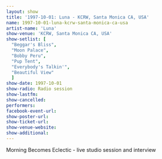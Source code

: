 ```yaml
---
layout: show
title: '1997-10-01: Luna - KCRW, Santa Monica CA, USA'
name: 1997-10-01-luna-kcrw-santa-monica-ca-usa
artist-name: 'Luna'
show-venue: 'KCRW, Santa Monica CA, USA'
show-setlist: [
  "Beggar's Bliss",
  "Moon Palace",
  "Bobby Peru",
  "Pup Tent",
  "Everybody's Talkin'",
  "Beautiful View"
  ]
show-date: 1997-10-01
show-radio: Radio session
show-lastfm: 
show-cancelled: 
performers: 
facebook-event-url: 
show-poster-url: 
show-ticket-url: 
show-venue-website: 
show-additional: 
---
```


Morning Becomes Eclectic - live studio session and interview